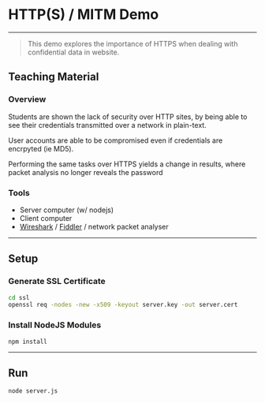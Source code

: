 # HTTP(S) / MITM Demo
---

> This demo explores the importance of HTTPS when dealing with confidential data in website.  

## Teaching Material
### Overview
Students are shown the lack of security over HTTP sites, by being able to see their credentials transmitted over a network in plain-text.  

User accounts are able to be compromised even if credentials are encrpyted (ie MD5).  

Performing the same tasks over HTTPS yields a change in results, where packet analysis no longer reveals the password

### Tools
* Server computer (w/ nodejs)
* Client computer
* [Wireshark](https://www.wireshark.org) / [Fiddler](https://www.telerik.com/fiddler) / network packet analyser

---
## Setup
### Generate SSL Certificate
```bash
cd ssl
openssl req -nodes -new -x509 -keyout server.key -out server.cert
```

### Install NodeJS Modules
`npm install`

---
## Run
`node server.js`
